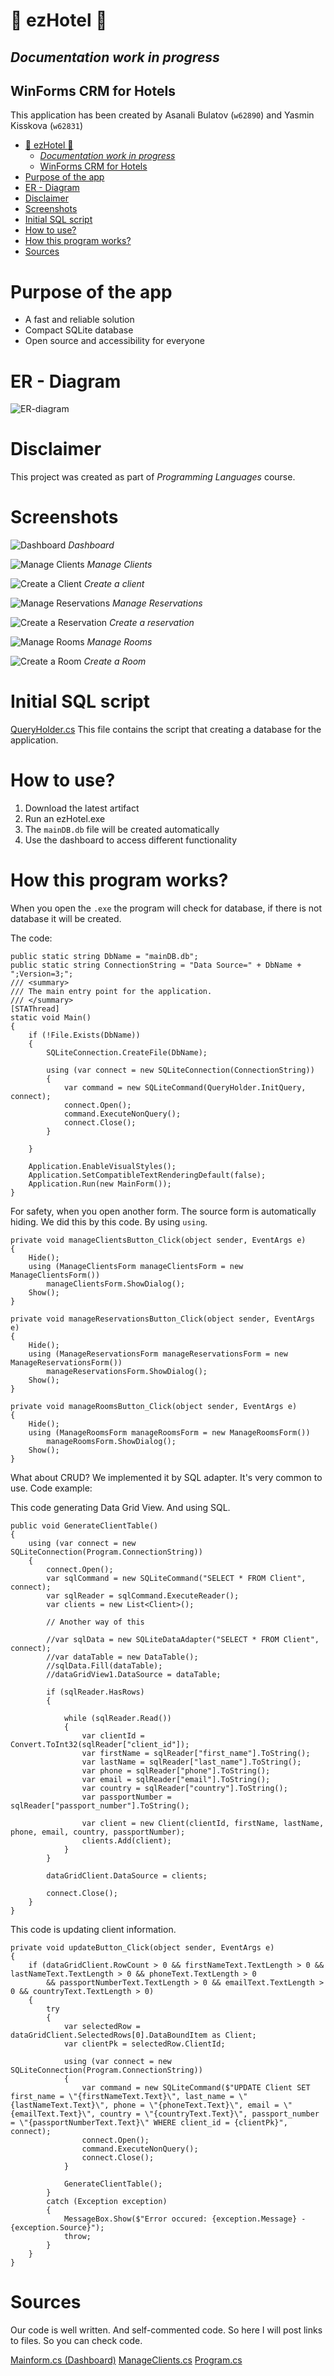 # :tada: ezHotel :tada: 
## *Documentation work in progress*
## WinForms CRM for Hotels
This application has been created by Asanali Bulatov (`w62890`) and Yasmin Kisskova (`w62831`)

- [:tada: ezHotel :tada:](#tada-ezhotel-tada)
  - [*Documentation work in progress*](#documentation-work-in-progress)
  - [WinForms CRM for Hotels](#winforms-crm-for-hotels)
- [Purpose of the app](#purpose-of-the-app)
- [ER - Diagram](#er---diagram)
- [Disclaimer](#disclaimer)
- [Screenshots](#screenshots)
- [Initial SQL script](#initial-sql-script)
- [How to use?](#how-to-use)
- [How this program works?](#how-this-program-works)
- [Sources](#sources)

# Purpose of the app
* A fast and reliable solution
* Compact SQLite database
* Open source and accessibility for everyone

# ER - Diagram
![ER-diagram](./markDownFiles/ezHotel.png)

# Disclaimer
This project was created as part of *Programming Languages* course.

# Screenshots 
![Dashboard](./markDownFiles/dashboard.png)
*Dashboard*

![Manage Clients](./markDownFiles/manage_clients.png)
*Manage Clients*

![Create a Client](./markDownFiles/create_client.png)
*Create a client*

![Manage Reservations](./markDownFiles/manage_reservations.png)
*Manage Reservations*

![Create a Reservation](./markDownFiles/create_reservation.png)
*Create a reservation*

![Manage Rooms](./markDownFiles/manage_rooms.png)
*Manage Rooms*

![Create a Room](./markDownFiles/create_room.png)
*Create a Room*

# Initial SQL script
[QueryHolder.cs](./ezHotel/ezHotel/QueryHolder.cs)
This file contains the script that creating a database for the application.

# How to use?
1. Download the latest artifact
2. Run an ezHotel.exe
3. The ```mainDB.db``` file will be created automatically
4. Use the dashboard to access different functionality
   
# How this program works?
When you open the ```.exe``` the program will check for database, if there is not database it will be created.

The code:
```
public static string DbName = "mainDB.db";
public static string ConnectionString = "Data Source=" + DbName + ";Version=3;";
/// <summary>
/// The main entry point for the application.
/// </summary>
[STAThread]
static void Main()
{
    if (!File.Exists(DbName))
    {
        SQLiteConnection.CreateFile(DbName);

        using (var connect = new SQLiteConnection(ConnectionString))
        {
            var command = new SQLiteCommand(QueryHolder.InitQuery, connect);
            connect.Open();
            command.ExecuteNonQuery();
            connect.Close();
        }

    }

    Application.EnableVisualStyles();
    Application.SetCompatibleTextRenderingDefault(false);
    Application.Run(new MainForm());
}
```

For safety, when you open another form. The source form is automatically hiding. We did this by this code. By using `using`.

```
private void manageClientsButton_Click(object sender, EventArgs e)
{
    Hide();
    using (ManageClientsForm manageClientsForm = new ManageClientsForm())
        manageClientsForm.ShowDialog();
    Show();
}

private void manageReservationsButton_Click(object sender, EventArgs e)
{
    Hide();
    using (ManageReservationsForm manageReservationsForm = new ManageReservationsForm())
        manageReservationsForm.ShowDialog();
    Show();
}

private void manageRoomsButton_Click(object sender, EventArgs e)
{
    Hide();
    using (ManageRoomsForm manageRoomsForm = new ManageRoomsForm())
        manageRoomsForm.ShowDialog();
    Show();
}
```

What about CRUD? We implemented it by SQL adapter. It's very common to use. Code example:

This code generating Data Grid View. And using SQL.
```
public void GenerateClientTable()
{
    using (var connect = new SQLiteConnection(Program.ConnectionString))
    {
        connect.Open();
        var sqlCommand = new SQLiteCommand("SELECT * FROM Client", connect);
        var sqlReader = sqlCommand.ExecuteReader();
        var clients = new List<Client>();

        // Another way of this

        //var sqlData = new SQLiteDataAdapter("SELECT * FROM Client", connect);
        //var dataTable = new DataTable();
        //sqlData.Fill(dataTable);
        //dataGridView1.DataSource = dataTable;

        if (sqlReader.HasRows)
        {

            while (sqlReader.Read())
            {
                var clientId = Convert.ToInt32(sqlReader["client_id"]);
                var firstName = sqlReader["first_name"].ToString();
                var lastName = sqlReader["last_name"].ToString();
                var phone = sqlReader["phone"].ToString();
                var email = sqlReader["email"].ToString();
                var country = sqlReader["country"].ToString();
                var passportNumber = sqlReader["passport_number"].ToString();

                var client = new Client(clientId, firstName, lastName, phone, email, country, passportNumber);
                clients.Add(client);
            }
        }

        dataGridClient.DataSource = clients;

        connect.Close();
    }
}
```

This code is updating client information.
```
private void updateButton_Click(object sender, EventArgs e)
{
    if (dataGridClient.RowCount > 0 && firstNameText.TextLength > 0 && lastNameText.TextLength > 0 && phoneText.TextLength > 0 
        && passportNumberText.TextLength > 0 && emailText.TextLength > 0 && countryText.TextLength > 0)
    {
        try
        {
            var selectedRow = dataGridClient.SelectedRows[0].DataBoundItem as Client;
            var clientPk = selectedRow.ClientId;

            using (var connect = new SQLiteConnection(Program.ConnectionString))
            {
                var command = new SQLiteCommand($"UPDATE Client SET first_name = \"{firstNameText.Text}\", last_name = \"{lastNameText.Text}\", phone = \"{phoneText.Text}\", email = \"{emailText.Text}\", country = \"{countryText.Text}\", passport_number = \"{passportNumberText.Text}\" WHERE client_id = {clientPk}", connect);
                connect.Open();
                command.ExecuteNonQuery();
                connect.Close();
            }

            GenerateClientTable();
        }
        catch (Exception exception)
        {
            MessageBox.Show($"Error occured: {exception.Message} - {exception.Source}");
            throw;
        }
    }
}
```

# Sources 
Our code is well written. And self-commented code. So here I will post links to files. So you can check code.

[Mainform.cs (Dashboard)](./ezHotel/ezHotel/MainForm.cs)
[ManageClients.cs](./ezHotel/ezHotel/ManageClientsForm.cs)
[Program.cs](./ezHotel/ezHotel/Program.cs)



